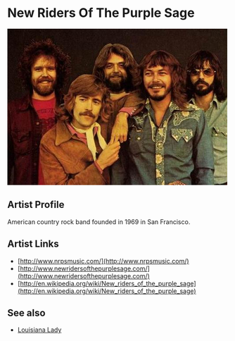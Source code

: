 # New Riders Of The Purple Sage

![](../../assets/artists/New_Riders_Of_The_Purple_Sage.png)

## Artist Profile

American country rock band founded in 1969 in San Francisco.

## Artist Links

- [http://www.nrpsmusic.com/](http://www.nrpsmusic.com/)
- [http://www.newridersofthepurplesage.com/](http://www.newridersofthepurplesage.com/)
- [http://en.wikipedia.org/wiki/New_riders_of_the_purple_sage](http://en.wikipedia.org/wiki/New_riders_of_the_purple_sage)


## See also

- [Louisiana Lady](Louisiana_Lady.md)
